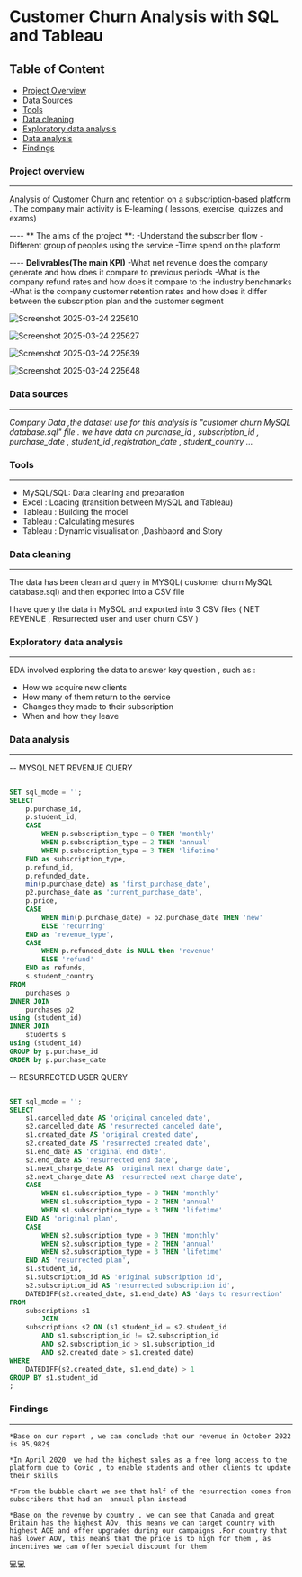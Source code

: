 # Customer Churn Analysis with SQL and Tableau


## Table of Content
-  [Project Overview](#project-overview)
-  [Data Sources](#data-sources)
-  [Tools](#tools)
-  [Data cleaning ](#data-cleaning )
-  [Exploratory data analysis](#exploratory-data-analysis)
-  [Data analysis](#data-analysis)
-  [Findings](#findings)
  
### Project overview
---
Analysis of Customer Churn and retention on a subscription-based platform . The company main activity is E-learning ( lessons, exercise, quizzes and exams)

 ---- ** The aims of the project **:
	-Understand the subscriber flow
	-Different group of peoples using the service
	-Time spend on the platform


---- **Delivrables(The main KPI)**
  	-What net revenue  does the company generate and how does it compare to previous periods
	-What is the company refund rates and how does it compare to the industry benchmarks
	-What is the company customer retention rates and how does it differ between the subscription plan and the customer segment 
 
![Screenshot 2025-03-24 225610](https://github.com/user-attachments/assets/e04ce616-b930-4b84-b7f8-8b158c4dafa4)
  
![Screenshot 2025-03-24 225627](https://github.com/user-attachments/assets/c2c8691e-48ad-47da-9c9e-bbb445a2f27e)

![Screenshot 2025-03-24 225639](https://github.com/user-attachments/assets/5588ca18-7b56-4609-a1eb-ddecfa00f024)

![Screenshot 2025-03-24 225648](https://github.com/user-attachments/assets/1bf58900-fe31-4fbb-bf85-da07e82eb223)


 ### Data sources
 ---

*Company  Data  ,the dataset use for this analysis is "customer churn MySQL database.sql"  file . we have data on purchase_id , subscription_id , purchase_date , student_id ,registration_date , student_country ...*

### Tools
---

  - MySQL/SQL: Data cleaning and preparation
  - Excel    : Loading (transition between MySQL and Tableau)
  - Tableau  : Building the model
  - Tableau  : Calculating mesures
  - Tableau  : Dynamic visualisation ,Dashbaord and Story
     

### Data cleaning 
---

The data has been clean and query in MYSQL( customer churn MySQL database.sql) and then exported into a CSV file

I have  query the data in MySQL and exported into 3 CSV files ( NET REVENUE , Resurrected user and user churn CSV )

### Exploratory data analysis
---

EDA involved exploring  the data to answer key question , such as :

- How we acquire new clients
- How many of them return to the service
- Changes they made to their subscription
- When and how they leave

### Data analysis
---

-- MYSQL NET REVENUE QUERY

```SQL

SET sql_mode = '';
SELECT
	p.purchase_id, 
    p.student_id, 
	CASE
		WHEN p.subscription_type = 0 THEN 'monthly'
        WHEN p.subscription_type = 2 THEN 'annual'
        WHEN p.subscription_type = 3 THEN 'lifetime'
    END as subscription_type, 
    p.refund_id, 
    p.refunded_date, 
    min(p.purchase_date) as 'first_purchase_date', 
    p2.purchase_date as 'current_purchase_date',
    p.price,
    CASE
		WHEN min(p.purchase_date) = p2.purchase_date THEN 'new'
        ELSE 'recurring'
    END as 'revenue_type',
    CASE
		WHEN p.refunded_date is NULL then 'revenue'
        ELSE 'refund'
    END as refunds, 
    s.student_country
FROM 
	purchases p
INNER JOIN
	purchases p2
using (student_id)    
INNER JOIN
	students s
using (student_id)
GROUP by p.purchase_id
ORDER by p.purchase_date
```

-- RESURRECTED USER QUERY

```SQL

SET sql_mode = '';
SELECT 
    s1.cancelled_date AS 'original canceled date',
    s2.cancelled_date AS 'resurrected canceled date',
    s1.created_date AS 'original created date',
    s2.created_date AS 'resurrected created date',
    s1.end_date AS 'original end date',
    s2.end_date AS 'resurrected end date',
    s1.next_charge_date AS 'original next charge date',
    s2.next_charge_date AS 'resurrected next charge date',
    CASE
        WHEN s1.subscription_type = 0 THEN 'monthly'
        WHEN s1.subscription_type = 2 THEN 'annual'
        WHEN s1.subscription_type = 3 THEN 'lifetime'
    END AS 'original plan',
    CASE
        WHEN s2.subscription_type = 0 THEN 'monthly'
        WHEN s2.subscription_type = 2 THEN 'annual'
        WHEN s2.subscription_type = 3 THEN 'lifetime'
    END AS 'resurrected plan',
    s1.student_id,
    s1.subscription_id AS 'original subscription id',
    s2.subscription_id AS 'resurrected subscription id',
    DATEDIFF(s2.created_date, s1.end_date) AS 'days to resurrection'
FROM
    subscriptions s1
        JOIN
    subscriptions s2 ON (s1.student_id = s2.student_id
        AND s1.subscription_id != s2.subscription_id
        AND s2.subscription_id > s1.subscription_id
        AND s2.created_date > s1.created_date)
WHERE
    DATEDIFF(s2.created_date, s1.end_date) > 1
GROUP BY s1.student_id
;

```
	
### Findings
---

	*Base on our report , we can conclude that our revenue in October 2022 is 95,982$

	*In April 2020  we had the highest sales as a free long access to the platform due to Covid , to enable students and other clients to update their skills

	*From the bubble chart we see that half of the resurrection comes from subscribers that had an  annual plan instead

	*Base on the revenue by country , we can see that Canada and great Britain has the highest AOv, this means we can target country with highest AOE and offer upgrades during our campaigns .For country that has lower AOV, this means that the price is to high for them , as incentives we can offer special discount for them
 

 

💻💻  


